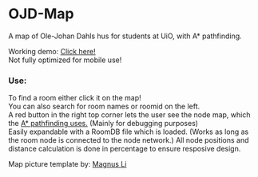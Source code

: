 # OJD-Map
A map of Ole-Johan Dahls hus for students at UiO, with A* pathfinding.

Working demo: <a href="https://joexbayer.github.io/OJD-Map/">Click here!</a>
<br>
Not fully optimized for mobile use!
<br>

<h3>Use:</h3>
To find a room either click it on the map!
<br>
You can also search for room names or roomid on the left.
<br>
A red button in the right top corner lets the user see the node
map,
which the <a href="https://en.wikipedia.org/wiki/A*_search_algorithm">A* pathfinding uses.</a>
(Mainly for debugging purposes)
<br>
Easily expandable with a RoomDB file which is loaded.
(Works as long as the room node is connected to the node network.)
All node positions and distance calculation is done in percentage to
ensure resposive design.
<br>

Map picture template by: <a href="https://github.com/magnusli">Magnus Li</a>
